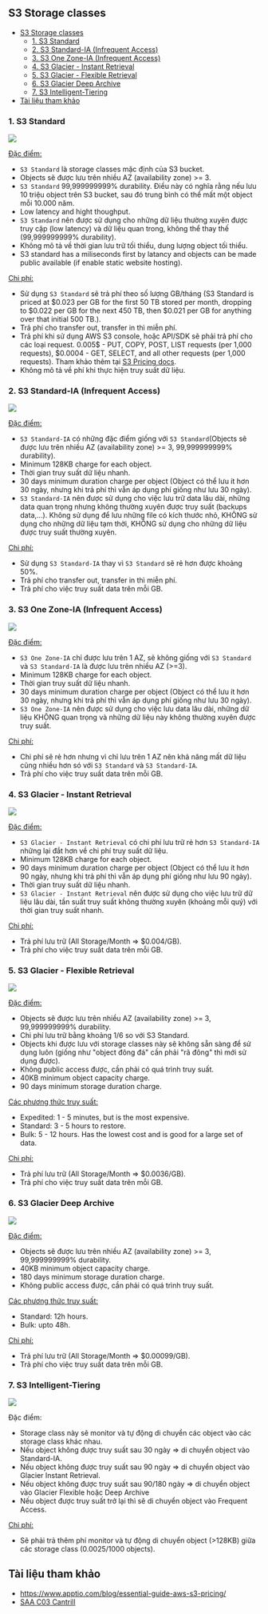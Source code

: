 ## S3 Storage classes

- [S3 Storage classes](#s3-storage-classes)
  - [1. S3 Standard](#1-s3-standard)
  - [2. S3 Standard-IA (Infrequent Access)](#2-s3-standard-ia-infrequent-access)
  - [3. S3 One Zone-IA (Infrequent Access)](#3-s3-one-zone-ia-infrequent-access)
  - [4. S3 Glacier - Instant Retrieval](#4-s3-glacier---instant-retrieval)
  - [5. S3 Glacier - Flexible Retrieval](#5-s3-glacier---flexible-retrieval)
  - [6. S3 Glacier Deep Archive](#6-s3-glacier-deep-archive)
  - [7. S3 Intelligent-Tiering](#7-s3-intelligent-tiering)
- [Tài liệu tham khảo](#tài-liệu-tham-khảo)

### 1. S3 Standard

![](images/s3-standard-1.png)

<u>Đặc điểm:</u>

- `S3 Standard` là storage classes mặc định của S3 bucket.
- Objects sẽ được lưu trên nhiều AZ (availability zone) >= 3.
- `S3 Standard` 99,999999999% durability. Điều này có nghĩa rằng nếu lưu 10 triệu object trên S3 bucket, sau đó trung bình có thể mất một object mỗi 10.000 năm.
- Low latency and hight thoughput.
- `S3 Standard` nên được sử dụng cho những dữ liệu thường xuyên được truy cập (low latency) và dữ liệu quan trong, không thể thay thế (99,999999999% durability).
- Không mô tả về thời gian lưu trữ tối thiểu, dung lượng object tối thiểu.
- S3 standard has a miliseconds first by latancy and objects can be made public available (if enable static website hosting).

<u>Chi phí:</u>

- Sử dụng `S3 Standard` sẽ trả phí theo số lượng GB/tháng (S3 Standard is priced at $0.023 per GB for the first 50 TB stored per month, dropping to $0.022 per GB for the next 450 TB, then $0.021 per GB for anything over that initial 500 TB.).
- Trả phí cho transfer out, transfer in thì miễn phí.
- Trả phí khi sử dụng AWS S3 console, hoặc API/SDK sẽ phải trả phí cho các loại request. 0.005$ - PUT, COPY, POST, LIST requests (per 1,000 requests), $0.0004 - GET, SELECT, and all other requests (per 1,000 requests). Tham khảo thêm tại [S3 Pricing docs](https://aws.amazon.com/s3/pricing/).
- Không mô tả về phí khi thực hiện truy suất dữ liệu.

### 2. S3 Standard-IA (Infrequent Access)

![](images/s3-storage-classes-2.png)

<u>Đặc điểm:</u>

- `S3 Standard-IA` có những đặc điểm giống với `S3 Standard`(Objects sẽ được lưu trên nhiều AZ (availability zone) >= 3, 99,999999999% durability).
- Minimum 128KB charge for each object.
- Thời gian truy suất dữ liệu nhanh.
- 30 days minimum duration charge per object (Object có thể lưu ít hơn 30 ngày, nhưng khi trả phí thì vẫn áp dụng phí giống như lưu 30 ngày).
- `S3 Standard-IA` nên được sử dụng cho việc lưu trữ data lâu dài, những data quan trọng nhưng không thường xuyên được truy suất (backups data,...). Không sử dụng để lưu những file có kích thước nhỏ, KHÔNG sử dụng cho những dữ liệu tạm thời, KHÔNG sử dụng cho những dữ liệu được truy suất thường xuyên.

<u>Chi phí:</u>

- Sử dụng `S3 Standard-IA` thay vì `S3 Standard` sẽ rẻ hơn được khoảng 50%.
- Trả phí cho transfer out, transfer in thì miễn phí.
- Trả phí cho việc truy suất data trên mỗi GB.

### 3. S3 One Zone-IA (Infrequent Access)

![](images/s3-storage-classes-3.png)

<u>Đặc điểm:</u>

- `S3 One Zone-IA` chỉ được lưu trên 1 AZ, sẽ không giống với `S3 Standard` và `S3 Standard-IA` là được lưu trên nhiều AZ (>=3).
- Minimum 128KB charge for each object.
- Thời gian truy suất dữ liệu nhanh.
- 30 days minimum duration charge per object (Object có thể lưu ít hơn 30 ngày, nhưng khi trả phí thì vẫn áp dụng phí giống như lưu 30 ngày).
- `S3 One Zone-IA` nên được sử dụng cho việc lưu data lâu dài, những dữ liệu KHÔNG quan trọng và những dữ liệu này không thường xuyên được truy suất.

<u>Chi phí:</u>

- Chi phí sẽ rẻ hơn nhưng vì chỉ lưu trên 1 AZ nên khả năng mất dữ liệu cũng nhiều hơn só với `S3 Standard` và `S3 Standard-IA`.
- Trả phí cho việc truy suất data trên mỗi GB.

### 4. S3 Glacier - Instant Retrieval

![](images/s3-storage-classes-4.png)

<u>Đặc điểm:</u>

- `S3 Glacier - Instant Retrieval` có chi phí lưu trữ rẻ hơn `S3 Standard-IA` những lại đắt hơn về chi phí truy suất dữ liệu.
- Minimum 128KB charge for each object.
- 90 days minimum duration charge per object (Object có thể lưu ít hơn 90 ngày, nhưng khi trả phí thì vẫn áp dụng phí giống như lưu 90 ngày).
- Thời gian truy suất dữ liệu nhanh.
- `S3 Glacier - Instant Retrieval` nên được sử dụng cho việc lưu trữ dữ liệu lâu dài, tần suất truy suất không thường xuyên (khoảng mỗi quý) với thời gian truy suất nhanh.

<u>Chi phí:</u>

- Trả phí lưu trữ (All Storage/Month => $0.004/GB).
- Trả phí cho việc truy suất data trên mỗi GB.

### 5. S3 Glacier - Flexible Retrieval

![](images/s3-storage-classes-5.png)

<u>Đặc điểm:</u>

- Objects sẽ được lưu trên nhiều AZ (availability zone) >= 3, 99,999999999% durability.
- Chi phí lưu trữ bằng khoảng 1/6 so với S3 Standard.
- Objects khi được lưu với storage classes này sẽ không sẵn sàng để sử dụng luôn (giống như "object đông đá" cần phải "rã đông" thì mới sử dụng được).
- Không public access được, cần phải có quá trình truy suất. 
- 40KB minimum object capacity charge.
- 90 days minimum storage duration charge.

<u>Các phương thức truy suất:</u>

- Expedited: 1 - 5 minutes, but is the most expensive.
- Standard: 3 - 5 hours to restore.
- Bulk: 5 - 12 hours. Has the lowest cost and is good for a large set of data.

<u>Chi phí:</u>

- Trả phí lưu trữ (All Storage/Month => $0.0036/GB).
- Trả phí cho việc truy suất data trên mỗi GB.

### 6. S3 Glacier Deep Archive

![](images/s3-storage-classes-6.png)

<u>Đặc điểm:</u>

- Objects sẽ được lưu trên nhiều AZ (availability zone) >= 3, 99,999999999% durability.
- 40KB minimum object capacity charge.
- 180 days minimum storage duration charge.
- Không public access được, cần phải có quá trình truy suất. 

<u>Các phương thức truy suất:</u>

- Standard: 12h hours.
- Bulk: upto 48h.

<u>Chi phí:</u>

- Trả phí lưu trữ (All Storage/Month => $0.00099/GB).
- Trả phí cho việc truy suất data trên mỗi GB.

### 7. S3 Intelligent-Tiering

![](images/s3-storage-classes-7.png)

<isn>Đặc điểm:</isn>

- Storage class này sẽ monitor và tự động di chuyển các object vào các storage class khác nhau.
- Nếu object không được truy suất sau 30 ngày => di chuyển object vào Standard-IA.
- Nếu object không được truy suất sau 90 ngày => di chuyển object vào Glacier Instant Retrieval.
- Nếu object không được truy suất sau 90/180 ngày => di chuyển object vào Glacier Flexible hoặc Deep Archive 
- Nếu object được truy suất trở lại thì sẽ di chuyển object vào Frequent Access.
 
<u>Chi phí:</u>

- Sẽ phải trả thêm phí monitor và tự động di chuyển object (>128KB) giữa các storage class (0.0025/1000 objects).

## Tài liệu tham khảo

- https://www.apptio.com/blog/essential-guide-aws-s3-pricing/
- [SAA C03 Cantrill](https://learn.cantrill.io/p/aws-certified-solutions-architect-associate-saa-c03)